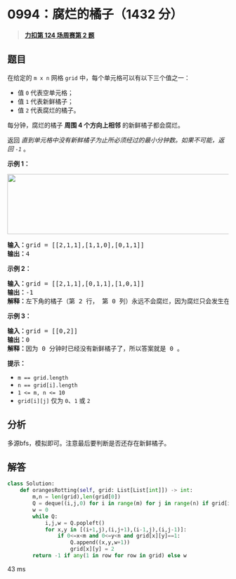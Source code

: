 # 0994：腐烂的橘子（1432 分）


> <u>**[力扣第 124 场周赛第 2 题](https://leetcode.cn/problems/rotting-oranges/)**</u>

## 题目

<p>在给定的 <code>m x n</code> 网格<meta charset="UTF-8" /> <code>grid</code> 中，每个单元格可以有以下三个值之一：</p>

<ul>
<li>值 <code>0</code> 代表空单元格；</li>
<li>值 <code>1</code> 代表新鲜橘子；</li>
<li>值 <code>2</code> 代表腐烂的橘子。</li>
</ul>

<p>每分钟，腐烂的橘子 <strong>周围 4 个方向上相邻</strong> 的新鲜橘子都会腐烂。</p>

<p>返回 <em>直到单元格中没有新鲜橘子为止所必须经过的最小分钟数。如果不可能，返回 <code>-1</code></em> 。</p>



<p><strong>示例 1：</strong></p>

<p><strong><img alt="" src="https://assets.leetcode-cn.com/aliyun-lc-upload/uploads/2019/02/16/oranges.png" style="height: 137px; width: 650px;" /></strong></p>

<pre>
<strong>输入：</strong>grid = [[2,1,1],[1,1,0],[0,1,1]]
<strong>输出：</strong>4
</pre>

<p><strong>示例 2：</strong></p>

<pre>
<strong>输入：</strong>grid = [[2,1,1],[0,1,1],[1,0,1]]
<strong>输出：</strong>-1
<strong>解释：</strong>左下角的橘子（第 2 行， 第 0 列）永远不会腐烂，因为腐烂只会发生在 4 个方向上。
</pre>

<p><strong>示例 3：</strong></p>

<pre>
<strong>输入：</strong>grid = [[0,2]]
<strong>输出：</strong>0
<strong>解释：</strong>因为 0 分钟时已经没有新鲜橘子了，所以答案就是 0 。
</pre>



<p><strong>提示：</strong></p>

<ul>
<li><code>m == grid.length</code></li>
<li><code>n == grid[i].length</code></li>
<li><code>1 &lt;= m, n &lt;= 10</code></li>
<li><code>grid[i][j]</code> 仅为 <code>0</code>、<code>1</code> 或 <code>2</code></li>
</ul>


## 分析

多源bfs，模拟即可。注意最后要判断是否还存在新鲜橘子。

## 解答
```python
class Solution:
    def orangesRotting(self, grid: List[List[int]]) -> int:
        m,n = len(grid),len(grid[0])
        Q = deque((i,j,0) for i in range(m) for j in range(n) if grid[i][j]==2)
        w = 0
        while Q:
            i,j,w = Q.popleft()
            for x,y in [(i+1,j),(i,j+1),(i-1,j),(i,j-1)]:
                if 0<=x<m and 0<=y<n and grid[x][y]==1:
                    Q.append((x,y,w+1))
                    grid[x][y] = 2
        return -1 if any(1 in row for row in grid) else w
```

43 ms
